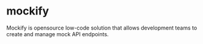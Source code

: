 # mockify
Mockify is opensource low-code solution that allows development teams to create and manage mock API endpoints.
